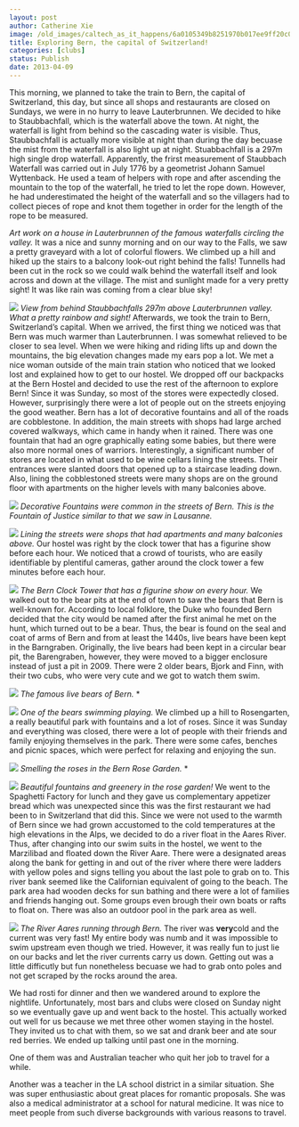 ```yaml
---
layout: post
author: Catherine Xie
image: /old_images/caltech_as_it_happens/6a0105349b8251970b017ee9ff20c0970d.jpg
title: Exploring Bern, the capital of Switzerland! 
categories: [clubs]
status: Publish
date: 2013-04-09
---
```


This morning, we planned to take the train to Bern, the capital of Switzerland, this day, but since
all shops and restaurants are closed on Sundays, we were in no hurry to leave Lauterbrunnen. We
decided to hike to Staubbachfall, which is the waterfall above the town. At night, the waterfall is light from behind so the cascading water is visible. Thus, Staubbachfall is actually more visible at night than during the day becuase the mist from the waterfall is also light up at night. Stuabbachfall is a 297m high single drop waterfall. Apparently, the frirst measurement of Staubbach Waterfall was carried out in July 1776 by a geometrist Johann Samuel Wyttenback. He used a team of helpers with rope and after ascending the mountain to the top of the waterfall, he tried to let the rope down. However, he had underestimated the height of the waterfall and so the villagers had to collect pieces of rope and knot them together in order for the length of the rope to be measured.

*Art work on a house in Lauterbrunnen of the famous waterfalls circling the valley.*
It was a nice and
sunny morning and on our way to the Falls, we saw a pretty graveyard with a lot of colorful flowers. We
climbed up a hill and hiked up the stairs to a balcony look-out right behind the falls! Tunnells had been cut in the rock so we could walk behind the waterfall itself and look across and down at the village. The mist and sunlight made for a very pretty sight! It was like rain was coming from a clear blue sky!


![](/old_images/caltech_as_it_happens/6a0105349b8251970b017ee9ff226a970d.jpg)
  *View from behind Staubbachfalls 297m above Lauterbrunnen valley. What a pretty rainbow and sight!*
Afterwards,
we took the train to Bern, Switzerland’s capital. When we arrived, the first thing we noticed was that Bern was much
warmer than Lauterbrunnen. I was somewhat relieved to be closer to sea
level. When we were hiking and riding lifts up and down the mountains, the big
elevation changes made my ears pop a lot. We met a nice woman outside of the main train station who noticed that we
looked lost and explained how to get to our hostel. We dropped off our backpacks at the Bern Hostel and decided to use the rest of the afternoon to explore Bern!
Since it was
Sunday, so most of the stores were expectedly closed. However, surprisingly there were a lot of people out
on the streets enjoying the good weather. Bern has a lot of decorative fountains and all of the roads are cobblestone. In addition, the main streets with shops had large arched covered walkways, which came in handy when it rained. There was one fountain that had an ogre graphically eating some babies, but there were also more
normal ones of warriors. Interestingly, a significant number of stores are
located in what used to be wine cellars lining the streets. Their entrances were slanted doors that opened up to a staircase leading down. Also, lining the cobblestoned streets were many shops are on the
ground floor with apartments on the higher levels with many balconies above.


![](/old_images/caltech_as_it_happens/6a0105349b8251970b017d428af0ff970c.jpg)
*Decorative Fountains were common in the streets of Bern. This is the Fountain of Justice similar to that we saw in Lausanne.*

![](/old_images/caltech_as_it_happens/6a0105349b8251970b017c385bd445970b.jpg)
*Lining the streets were shops that had apartments and many balconies above.*
Our hostel was right by the clock tower that has a figurine show before each hour. We noticed that a crowd of tourists, who are easily identifiable by plentiful cameras, gather around the clock tower a few minutes before each hour.


![](/old_images/caltech_as_it_happens/6a0105349b8251970b017d428afd58970c.jpg)
*The Bern Clock Tower that has a figurine show on every hour.*
We
walked out to the bear pits at the end of town to saw the bears that Bern is well-known for. According to local folklore, the Duke who founded Bern decided that the city would be named after the first animal he met on the hunt, which turned out to be a bear. Thus, the bear is found on the seal and coat of arms of Bern and from at least the 1440s, live bears have been kept in the Barngraben. Originally, the live bears had been kept in a circular bear pit, the Barengraben, however, they were moved to a bigger enclosure instead of just a pit in 2009. There were 2 older bears, Bjork and Finn, with their two cubs, who were very cute and we got to
watch them swim.


![](/old_images/caltech_as_it_happens/6a0105349b8251970b017ee9ff3c71970d.jpg)
*The famous live bears of Bern.*
*

![](/old_images/caltech_as_it_happens/6a0105349b8251970b017ee9ff3d22970d.jpg)
*One of the bears swimming playing.*
We
climbed up a hill to Rosengarten, a really beautiful park with fountains and a
lot of roses. Since it was Sunday and everything was closed, there were a lot
of people with their friends and family enjoying themselves in the park. There were some cafes, benches and picnic spaces, which were perfect for relaxing and enjoying the sun.


![](/old_images/caltech_as_it_happens/6a0105349b8251970b017ee9ff4389970d.jpg)
*Smelling the roses in the Bern Rose Garden.*
*

![](/old_images/caltech_as_it_happens/6a0105349b8251970b017c385be71a970b.jpg)
*Beautiful fountains and greenery in the rose garden!*
We went
to the Spaghetti Factory for lunch and they gave us complementary appetizer bread which was unexpected since this was the first restaurant we had been to in Switzerland that did this. 
Since we were not used to the warmth of Bern since we had grown accustomed to the cold temperatures at the high elevations in the Alps, we decided to do a river float in the Aares River. Thus, after changing into our swim suits in the hostel, we went to the Marzilibad and floated down the River Aare. There were a designated areas along the bank for getting in and out of the river where there were ladders with yellow poles and signs telling you about the last pole to grab on to. This river bank seemed like the Californian equivalent of going to the beach. The park area had wooden decks for sun bathing and there were a lot of families and friends hanging out. Some groups even brough their own boats or rafts to float on. There was also an outdoor pool in the park area as well.


![](/old_images/caltech_as_it_happens/6a0105349b8251970b017ee9ff4f0a970d.jpg)
*The River Aares running through Bern.*
The river was **very**cold and the current was very fast! My entire body was numb and it was impossible to swim upstream even though we tried. However, it was really fun to just lie on our backs and let the river currents carry us down. Getting out was a little difficutly but fun nonetheless becuase we had to grab onto poles and not get scraped by the rocks around the area.

We had rosti for dinner and then we
wandered around to explore the nightlife. Unfortunately, most bars and clubs
were closed on Sunday night so we eventually gave up and went back to the
hostel. This actually worked out well for us because we met three other women
staying in the hostel. They invited us to chat with them, so we sat and drank
beer and ate sour red berries. We ended up talking until past one in the morning.

One of them was and Australian teacher who quit her job to travel for a while.

Another was a teacher in the LA school district in a similar situation. She was
super enthusiastic about great places for romantic proposals. She was also a
medical administrator at a school for natural medicine. It was nice to meet
people from such diverse backgrounds with various reasons to travel.

